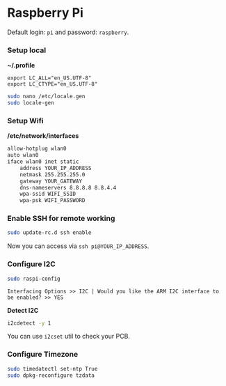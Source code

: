 # Raspberry Pi

Default login: `pi` and password: `raspberry`.

### Setup local

**~/.profile**

```
export LC_ALL="en_US.UTF-8"
export LC_CTYPE="en_US.UTF-8"
```

```bash
sudo nano /etc/locale.gen
sudo locale-gen
```


### Setup Wifi

**/etc/network/interfaces**

```bash
allow-hotplug wlan0
auto wlan0
iface wlan0 inet static
    address YOUR_IP_ADDRESS
    netmask 255.255.255.0
    gateway YOUR_GATEWAY
    dns-nameservers 8.8.8.8 8.8.4.4
    wpa-ssid WIFI_SSID
    wpa-psk WIFI_PASSWORD
```

### Enable SSH for remote working

```bash
sudo update-rc.d ssh enable
```

Now you can access via `ssh pi@YOUR_IP_ADDRESS`.


### Configure I2C

```bash
sudo raspi-config
```

`Interfacing Options >> I2C | Would you like the ARM I2C interface to be enabled? >> YES`

**Detect I2C**

```bash
i2cdetect -y 1
```

You can use `i2cset` util to check your PCB.


### Configure Timezone

```bash
sudo timedatectl set-ntp True
sudo dpkg-reconfigure tzdata
```
